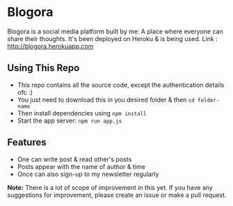 # Blogora
Blogora is a social media platform built by me: A place where everyone can share their thoughts.
It's been deployed on Heroku & is being used.
Link : http://blogora.herokuapp.com

## Using This Repo
* This repo contains all the source code, except the authentication details ofc :)
* You just need to download this in you desired folder & then `cd folder-name`
* Then install dependencies using `npm install`
* Start the app server: ` npm run app.js `

## Features
* One can write post & read other's posts
* Posts appear with the name of author & time
* Once can also sign-up to my newsletter regularly

**Note:** There is a lot of scope of improvement in this yet. If you have any suggestions for improvement, please create an issue or make a pull request.
